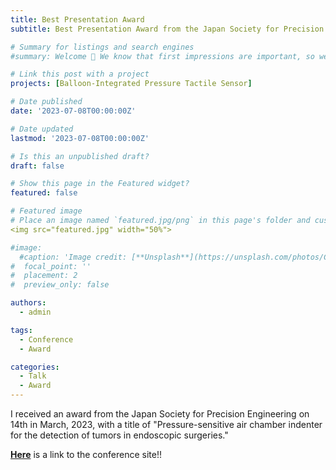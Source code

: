 ```yaml
---
title: Best Presentation Award
subtitle: Best Presentation Award from the Japan Society for Precision Engineering

# Summary for listings and search engines
#summary: Welcome 👋 We know that first impressions are important, so we've populated your new site with some initial content to help you get familiar with everything in no time.

# Link this post with a project
projects: [Balloon-Integrated Pressure Tactile Sensor]

# Date published
date: '2023-07-08T00:00:00Z'

# Date updated
lastmod: '2023-07-08T00:00:00Z'

# Is this an unpublished draft?
draft: false

# Show this page in the Featured widget?
featured: false

# Featured image
# Place an image named `featured.jpg/png` in this page's folder and customize its options here.
<img src="featured.jpg" width="50%">

#image:
  #caption: 'Image credit: [**Unsplash**](https://unsplash.com/photos/CpkOjOcXdUY)'
#  focal_point: ''
#  placement: 2
#  preview_only: false

authors:
  - admin

tags:
  - Conference
  - Award

categories:
  - Talk
  - Award
---
```


I received an award from the Japan Society for Precision Engineering on 14th in March, 2023, with a title of "Pressure-sensitive air chamber indenter for the detection of tumors in endoscopic surgeries."

[**Here**](http://2023-03spring.jspe.or.jp/wp/wp-content/uploads/pdf/23-03-BP.pdf) is a link to the conference site!!

